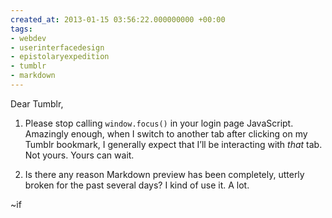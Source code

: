 ```yaml
---
created_at: 2013-01-15 03:56:22.000000000 +00:00
tags:
- webdev
- userinterfacedesign
- epistolaryexpedition
- tumblr
- markdown
---
```


Dear Tumblr,

1.  Please stop calling `window.focus()` in your login page JavaScript.
    Amazingly enough, when I switch to another tab after clicking on my
    Tumblr bookmark, I generally expect that I’ll be interacting with
    *that* tab. Not yours. Yours can wait.

2.  Is there any reason Markdown preview has been completely, utterly
    broken for the past several days? I kind of use it. A lot.

~if
